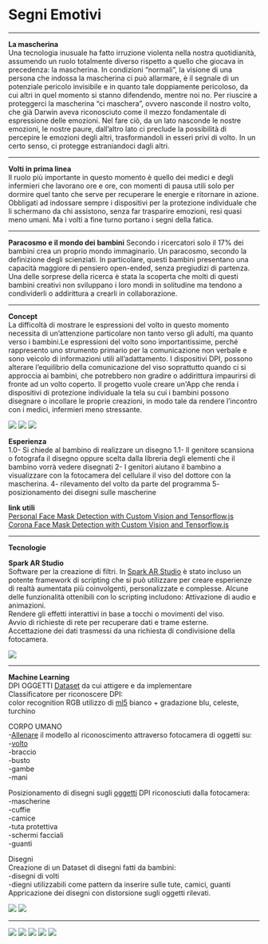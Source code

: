 # Segni Emotivi

--------------------------------------------------------------------------------------------------------------------------------------

**La mascherina**  
Una tecnologia inusuale ha fatto irruzione violenta nella nostra quotidianità, assumendo un ruolo totalmente diverso rispetto a quello che giocava in precedenza: la mascherina. In condizioni “normali”, la visione di una persona che indossa la mascherina ci può allarmare, è il segnale di un potenziale pericolo invisibile e in quanto tale doppiamente pericoloso, da cui altri in quel momento si stanno difendendo, mentre noi no. Per riuscire a proteggerci la mascherina “ci maschera”, ovvero nasconde il nostro volto, che già Darwin aveva riconosciuto come il mezzo fondamentale di espressione delle emozioni. Nel fare ciò, da un lato nasconde le nostre emozioni, le nostre paure, dall’altro lato ci preclude la possibilità di percepire le emozioni degli altri, trasformandoli in esseri privi di volto. In un certo senso, ci protegge estraniandoci dagli altri.

-----------------------------------------------------------------------------------------

**Volti in prima linea**  
Il ruolo più importante in questo momento è quello dei medici e degli infermieri che lavorano ore e ore, con momenti di pausa utili solo per dormire quel tanto che serve per recuperare le energie e ritornare in azione. Obbligati ad indossare sempre i dispositivi per la protezione individuale che li schermano da chi assistono, senza far trasparire emozioni, resi quasi meno umani. Ma i volti a fine turno portano i segni della fatica.

-----------------------------------------------------------------------------------------

**Paracosmo e il mondo dei bambini** Secondo i ricercatori solo il 17% dei bambini crea un proprio mondo immaginario. Un paracosmo, secondo la definizione degli scienziati. In particolare, questi bambini presentano una capacità maggiore di pensiero open-ended, senza pregiudizi di partenza. Una delle sorprese della ricerca è stata la scoperta che molti di questi bambini creativi non sviluppano i loro mondi in solitudine ma tendono a condividerli o addirittura a crearli in collaborazione.

------------------------------------------------------------------------------------------------------------------------------------------------------------------------------------

**Concept**  
La difficoltà di mostrare le espressioni del volto in questo momento necessita di un’attenzione particolare non tanto verso gli adulti, ma quanto verso i bambini.Le espressioni del volto sono importantissime, perché rappresento uno strumento primario per la comunicazione non verbale e sono veicolo di informazioni utili all’adattamento. I dispositivi DPI, possono alterare l’equilibrio della comunicazione del viso soprattutto quando ci si approccia ai bambini, che potrebbero non gradire o addirittura impaurirsi di fronte ad un volto coperto. Il progetto vuole creare un'App che renda i dispositivi di protezione individuale la tela su cui i bambini possono disegnare o incollare le proprie creazioni, in modo tale da rendere l’incontro con i medici, infermieri meno stressante.

![](img/genitore%20con%20bambino.jpg) ![](img/faccecel.jpg) ![](img/facce.jpg)

**Esperienza**  
1.0- Si chiede al bambino di realizzare un disegno 1.1- Il genitore scansiona o fotografa il disegno oppure scelta dalla libreria degli elementi che il bambino vorrà vedere disegnati 2- I genitori aiutano il bambino a visualizzare con la fotocamera del cellulare il viso del dottore con la mascherina. 4- rilevamento del volto da parte del programma 5- posizionamento dei disegni sulle mascherine

**link utili**  
[Personal Face Mask Detection with Custom Vision and Tensorflow.js](https://medium.com/microsoftazure/corona-face-mask-detection-with-custom-vision-and-tensorflow-js-86e5fff84373)  
[Corona Face Mask Detection with Custom Vision and Tensorflow.js](https://github.com/aribornstein/CoronaFaceMaskDetectionTFJS)

------------------------------------------------------------------------------------------------------------------------------------------------------------------------------------

**Tecnologie**  

**Spark AR Studio**  
Software per la creazione di filtri. In [Spark AR Studio](https://sparkar.facebook.com/ar-studio/learn/documentation/scripting/basics) è stato incluso un potente framework di scripting che si può utilizzare per creare esperienze di realtà aumentata più coinvolgenti, personalizzate e complesse. Alcune delle funzionalità ottenibili con lo scripting includono: Attivazione di audio e animazioni.  
Rendere gli effetti interattivi in base a tocchi o movimenti del viso.  
Avvio di richieste di rete per recuperare dati e trame esterne.  
Accettazione dei dati trasmessi da una richiesta di condivisione della fotocamera.

![](img1/spark1.png)

-----------------------------------------------------------------------------------------

**Machine Learning**  
DPI OGGETTI [Dataset](https://github.com/aribornstein/CoronaFaceMaskDetectionTFJS) da cui attigere e da implementare  
Classificatore per riconoscere DPI:  
color recognition RGB utilizzo di [ml5](https://learn.ml5js.org/docs/#/) bianco + gradazione blu, celeste, turchino  

CORPO UMANO  
-[Allenare](https://learn.ml5js.org/docs/#/) il modello al riconoscimento attraverso fotocamera di oggetti su:  
-[volto](https://learn.ml5js.org/docs/#/reference/face-api?id=demo)  
-braccio  
-busto  
-gambe  
-mani  

Posizionamento di disegni sugli [oggetti](https://learn.ml5js.org/docs/#/reference/yolo) DPI riconosciuti dalla fotocamera:  
-mascherine  
-cuffie  
-camice  
-tuta protettiva  
-schermi facciali  
-guanti  

Disegni  
Creazione di un Dataset di disegni fatti da bambini:  
-disegni di volti  
-diegni utilizzabili come pattern da inserire sulle tute, camici, guanti  
Appricazione dei disegni con distorsione sugli oggetti rilevati.

![](img1/yolo.jpg) ![](img1/yolo2.jpg)

------------------------------------------------------------------------------------------------------------------------------------------------------------------------------------

![](img2/tavola1@300x.png) ![](img2/tavola2@300x.png) ![](img2/tavola3@300x.png) ![](img2/tavola4@300x.png) ![](img2/tavola5@300x.png)
